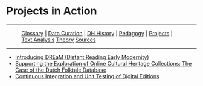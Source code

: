 # Projects in Action

---

<figure>
    <p>
        <a href="{{site.baseurl}}/index.html">Glossary</a> |
        <a href="{{site.baseurl}}/pages/data_curation.html">Data Curation</a> |
        <a href="{{site.baseurl}}/pages/dh_history.html">DH History</a> |
        <a href="{{site.baseurl}}/pages/pedagogy.html">Pedagogy</a> |
        <a href="{{site.baseurl}}/pages/projects.html">Projects</a> |
        <a href="{{site.baseurl}}/pages/text_analysis.html">Text Analysis</a>
        <a href="{{site.baseurl}}/pages/theory.html">Theory</a>
        <a href="{{site.baseurl}}/pages/sources.html">Sources</a>
    </p>
</figure>

---

* [Introducing DREaM (Distant Reading Early Modernity)](http://www.digitalhumanities.org/dhq/vol/11/4/000313/000313.html)
* [Supporting the Exploration of Online Cultural Heritage Collections: The Case of the Dutch Folktale Database](http://www.digitalhumanities.org/dhq/vol/11/4/000327/000327.html)
* [Continuous Integration and Unit Testing of Digital Editions](http://www.digitalhumanities.org/dhq/vol/11/4/000350/000350.html)
